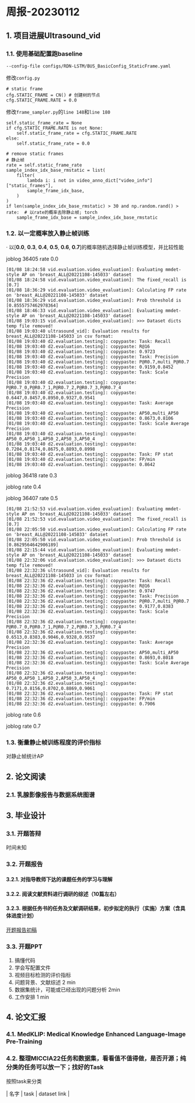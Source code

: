 # 周报-20230112

## 1. 项目进展Ultrasound_vid
### 1.1. 使用基础配置跑baseline
```
--config-file configs/RDN-LSTM/BUS_BasicConfig_StaticFrame.yaml
```
修改``config.py``
```
# static frame
cfg.STATIC_FRAME = CN() # 创建树的节点
cfg.STATIC_FRAME.RATE = 0.0
```

修改``frame_sampler.py``的``line 148``和``line 180``
```
self.static_frame_rate = None
if cfg.STATIC_FRAME.RATE is not None:
    self.static_frame_rate = cfg.STATIC_FRAME.RATE
else:
    self.static_frame_rate = 0.0

```
```
# remove static frames
# 静止帧
rate = self.static_frame_rate
sample_index_idx_base_rmstatic = list(
    filter(
        lambda i: i not in video_anno_dict["video_info"]["static_frames"],
        sample_frame_idx_base,
    )
)
if len(sample_index_idx_base_rmstatic) > 30 and np.random.rand() > rate:  # 以rate的概率去除静止帧; torch
    sample_frame_idx_base = sample_index_idx_base_rmstatic
```

### 1.2. 以一定概率放入静止帧训练

· 以[**0.0**, **0.3**, **0.4**, **0.5**, **0.6**, **0.7**]的概率随机选择静止帧训练模型，并比较性能

joblog 36405 rate 0.0
```
[01/08 18:24:58 vid.evaluation.video_evaluation]: Evaluating mmdet-style AP on 'breast_ALL@20221108-145033' dataset
[01/08 18:24:58 vid.evaluation.video_evaluation]: The fixed_recall is [0.7]
[01/08 18:36:29 vid.evaluation.video_evaluation]: Calculating FP rate on 'breast_ALL@20221108-145033' dataset
[01/08 18:36:29 vid.evaluation.video_evaluation]: Prob threshold is [0.8555757462978364]
[01/08 18:46:33 vid.evaluation.video_evaluation]: Evaluating mmdet-style AP on 'breast_ALL@20221108-145033' dataset
[01/08 19:03:15 vid.evaluation.video_evaluation]: >>> Dataset dicts temp file removed!
[01/08 19:03:40 ultrasound_vid]: Evaluation results for breast_ALL@20221108-145033 in csv format:
[01/08 19:03:40 d2.evaluation.testing]: copypaste: Task: Recall
[01/08 19:03:40 d2.evaluation.testing]: copypaste: R@16
[01/08 19:03:40 d2.evaluation.testing]: copypaste: 0.9723
[01/08 19:03:40 d2.evaluation.testing]: copypaste: Task: Precision
[01/08 19:03:40 d2.evaluation.testing]: copypaste: P@R0.7,multi_P@R0.7
[01/08 19:03:40 d2.evaluation.testing]: copypaste: 0.9159,0.8452
[01/08 19:03:40 d2.evaluation.testing]: copypaste: Task: Scale Precision
[01/08 19:03:40 d2.evaluation.testing]: copypaste: P@R0.7_0,P@R0.7_1,P@R0.7_2,P@R0.7_3,P@R0.7_4
[01/08 19:03:40 d2.evaluation.testing]: copypaste: 0.6447,0.8457,0.8950,0.9327,0.9541
[01/08 19:03:40 d2.evaluation.testing]: copypaste: Task: Average Precision
[01/08 19:03:40 d2.evaluation.testing]: copypaste: AP50,multi_AP50
[01/08 19:03:40 d2.evaluation.testing]: copypaste: 0.8673,0.8106
[01/08 19:03:40 d2.evaluation.testing]: copypaste: Task: Scale Average Precision
[01/08 19:03:40 d2.evaluation.testing]: copypaste: AP50_0,AP50_1,AP50_2,AP50_3,AP50_4
[01/08 19:03:40 d2.evaluation.testing]: copypaste: 0.7204,0.8174,0.8675,0.8893,0.8998
[01/08 19:03:40 d2.evaluation.testing]: copypaste: Task: FP stat
[01/08 19:03:40 d2.evaluation.testing]: copypaste: FP/min
[01/08 19:03:40 d2.evaluation.testing]: copypaste: 0.8642
```

joblog 36418 rate 0.3

joblog rate 0.4

joblog 36407 rate 0.5
```
[01/08 21:52:53 vid.evaluation.video_evaluation]: Evaluating mmdet-style AP on 'breast_ALL@20221108-145033' dataset
[01/08 21:52:53 vid.evaluation.video_evaluation]: The fixed_recall is [0.7]
[01/08 22:05:50 vid.evaluation.video_evaluation]: Calculating FP rate on 'breast_ALL@20221108-145033' dataset
[01/08 22:05:50 vid.evaluation.video_evaluation]: Prob threshold is [0.8629564642906189]
[01/08 22:15:44 vid.evaluation.video_evaluation]: Evaluating mmdet-style AP on 'breast_ALL@20221108-145033' dataset
[01/08 22:32:06 vid.evaluation.video_evaluation]: >>> Dataset dicts temp file removed!
[01/08 22:32:36 ultrasound_vid]: Evaluation results for breast_ALL@20221108-145033 in csv format:
[01/08 22:32:36 d2.evaluation.testing]: copypaste: Task: Recall
[01/08 22:32:36 d2.evaluation.testing]: copypaste: R@16
[01/08 22:32:36 d2.evaluation.testing]: copypaste: 0.9747
[01/08 22:32:36 d2.evaluation.testing]: copypaste: Task: Precision
[01/08 22:32:36 d2.evaluation.testing]: copypaste: P@R0.7,multi_P@R0.7
[01/08 22:32:36 d2.evaluation.testing]: copypaste: 0.9177,0.8383
[01/08 22:32:36 d2.evaluation.testing]: copypaste: Task: Scale Precision
[01/08 22:32:36 d2.evaluation.testing]: copypaste: P@R0.7_0,P@R0.7_1,P@R0.7_2,P@R0.7_3,P@R0.7_4
[01/08 22:32:36 d2.evaluation.testing]: copypaste: 0.6513,0.8383,0.9046,0.9328,0.9537
[01/08 22:32:36 d2.evaluation.testing]: copypaste: Task: Average Precision
[01/08 22:32:36 d2.evaluation.testing]: copypaste: AP50,multi_AP50
[01/08 22:32:36 d2.evaluation.testing]: copypaste: 0.8693,0.8018
[01/08 22:32:36 d2.evaluation.testing]: copypaste: Task: Scale Average Precision
[01/08 22:32:36 d2.evaluation.testing]: copypaste: AP50_0,AP50_1,AP50_2,AP50_3,AP50_4
[01/08 22:32:36 d2.evaluation.testing]: copypaste: 0.7171,0.8156,0.8702,0.8869,0.9061
[01/08 22:32:36 d2.evaluation.testing]: copypaste: Task: FP stat
[01/08 22:32:36 d2.evaluation.testing]: copypaste: FP/min
[01/08 22:32:36 d2.evaluation.testing]: copypaste: 0.7906
```

joblog rate 0.6

joblog rate 0.7

### 1.3. 衡量静止帧训练程度的评价指标

对静止帧统计AP

## 2. 论文阅读
### 2.1. 乳腺影像报告与数据系统图谱


## 3. 毕业设计

### 3.1. 开题答辩
时间未知

### 3.2. 开题报告
#### 3.2.1. 对指导教师下达的课题任务的学习与理解
#### 3.2.2. 阅读文献资料进行调研的综述（10篇左右）
#### 3.2.3. 根据任务书的任务及文献调研结果，初步拟定的执行（实施）方案（含具体进度计划）
[开题报告初稿](https://github.com/xjtulyc/weekly-summary-2023/blob/main/20230112/file/%E5%BC%80%E9%A2%98%E6%8A%A5%E5%91%8A.pdf)

### 3.3. 开题PPT
1. 搞懂代码
2. 学会写配置文件
3. 视频目标检测的评价指标
4. 问题背景、文献综述 2 min
5. 数据集统计，可能或已经出现的问题分析 2min
6. 工作安排 1 min

## 4. 论文汇报
### 4.1. MedKLIP: Medical Knowledge Enhanced Language-Image Pre-Training

### 4.2. 整理MICCIA22任务和数据集，看看值不值得做，是否开源；纯分类的任务可以放一下；**找好的Task**

按照task来分类

| 名字 | task | dataset link | 